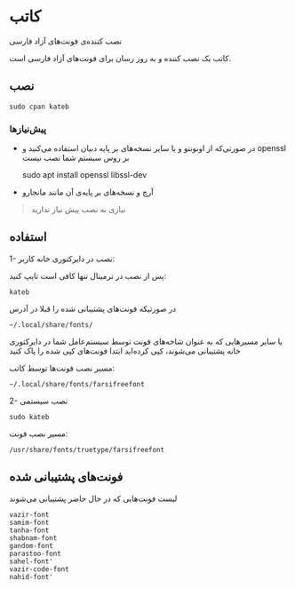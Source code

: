 # کاتب

نصب کننده‌ی فونت‌های آزاد فارسی

کاتب یک نصب کننده و به روز رسان برای فونت‌های آزاد فارسی است.

## نصب

	sudo cpan kateb
	
### پیش‌نیازها
- در صورتی‌که از اوبونتو و یا سایر نسخه‌های بر پایه دبیان استفاده می‌کنید و openssl بر روس سیستم شما نصب نیست

	sudo apt install openssl libssl-dev

- آرچ و نسخه‌های بر پایه‌ی آن مانند مانجارو

> نیازی به نصب پیش نیاز ندارید

## استفاده
1- نصب در دایرکتوری خانه کاربر:

پس از نصب در ترمینال تنها کافی است تایپ کنید:

	kateb

در صورتیکه فونت‌های پشتیبانی شده را قبلا در آدرس

	~/.local/share/fonts/

یا سایر مسیرهایی که به عنوان شاخه‌های فونت توسط سیستم‌عامل شما در دایرکتوری خانه پشتیبانی می‌شوند، کپی کرده‌اید ابتدا فونت‌های کپی شده را پاک کنید

مسیر نصب فونت‌ها توسط کاتب:

	~/.local/share/fonts/farsifreefont

2- نصب سیستمی

	sudo kateb

مسیر نصب فونت:

	/usr/share/fonts/truetype/farsifreefont

## فونت‌های پشتیبانی شده
لیست فونت‌هایی که در حال حاضر پشتیبانی می‌شوند

	vazir-font
	samim-font
	tanha-font
	shabnam-font
	gandom-font
	parastoo-font
	sahel-font'
	vazir-code-font
	nahid-font'
